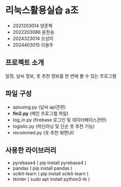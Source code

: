 # 리눅스활용실습 a조

* 2021203014 양준혁
* 2022203086 윤찬송
* 2024323014 오성이
* 2024403015 이용주



## 프로젝트 소개


일정, 날씨 정보, 옷 추천 정보를 한 번에 볼 수 있는 프로그램


## 파일 구성


* apiusing.py (날씨 api관련)
* **fin2.py** (메인 프로그램 파일)
* log_in.py (firebase 로그인 및 데이터베이스관련)
* logistic.py (머신러닝 및 단순 옷 추천 기능)
* recommed.py (옷 추천 화면UI)


## 사용한 라이브러리


* pyrebase4 ( pip install pyrebase4 )
* pandas ( pip install pandas )
* scikit-learn ( pip install scikit-learn )
* tkinter ( sudo apt install python3-tk )
